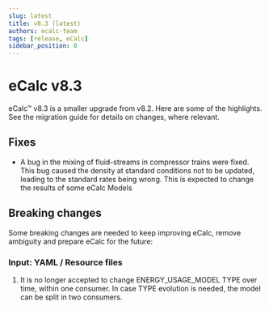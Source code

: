 ```yaml
---
slug: latest
title: v8.3 (latest)
authors: ecalc-team
tags: [release, eCalc]
sidebar_position: 0
---
```


# eCalc v8.3

eCalc™ v8.3 is a smaller upgrade from v8.2. Here are some of the highlights. See
the migration guide for details on changes, where relevant.


## Fixes
- A bug in the mixing of fluid-streams in compressor trains were fixed. This bug caused the density at standard conditions not to be updated, leading to the standard rates being wrong. This is expected to change the results of some eCalc Models

## Breaking changes
Some breaking changes are needed to keep improving eCalc, remove ambiguity and prepare eCalc for the future:

### Input: YAML / Resource files
1. It is no longer accepted to change ENERGY_USAGE_MODEL TYPE over time, within one consumer. In case TYPE evolution is needed, the model can be split in two consumers. 